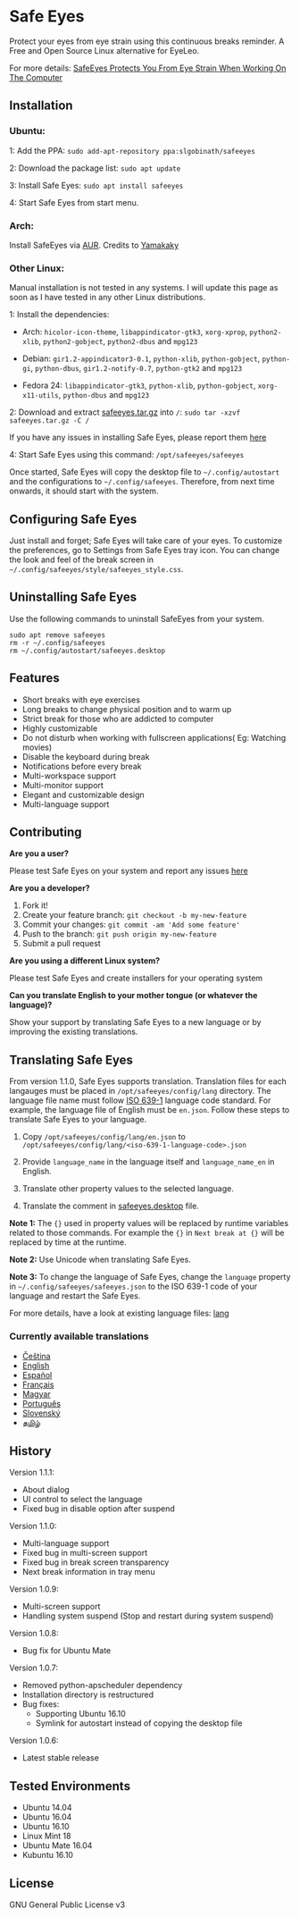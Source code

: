 # Safe Eyes
Protect your eyes from eye strain using this continuous breaks reminder. A Free and Open Source Linux alternative for EyeLeo.

For more details: [SafeEyes Protects You From Eye Strain When Working On The Computer](http://www.webupd8.org/2016/10/safeeyes-protects-you-from-eye-strain.html)

## Installation

### Ubuntu:
1: Add the PPA: `sudo add-apt-repository ppa:slgobinath/safeeyes`

2: Download the package list: `sudo apt update`

3: Install Safe Eyes: `sudo apt install safeeyes`

4: Start Safe Eyes from start menu.

### Arch:
Install SafeEyes via [AUR](https://aur.archlinux.org/packages/safeeyes/). Credits to [Yamakaky](https://github.com/Yamakaky)

### Other Linux:

Manual installation is not tested in any systems. I will update this page as soon as I have tested in any other Linux distributions.

1: Install the dependencies:

   * Arch: `hicolor-icon-theme`, `libappindicator-gtk3`, `xorg-xprop`, `python2-xlib`, `python2-gobject`, `python2-dbus` and `mpg123`

   * Debian: `gir1.2-appindicator3-0.1`, `python-xlib`, `python-gobject`, `python-gi`, `python-dbus`, `gir1.2-notify-0.7`, `python-gtk2` and `mpg123`

   * Fedora 24: `libappindicator-gtk3`, `python-xlib`, `python-gobject`, `xorg-x11-utils`, `python-dbus` and `mpg123`

2: Download and extract [safeeyes.tar.gz](https://github.com/slgobinath/SafeEyes/releases/download/v1.1.2/safeeyes.tar.gz) into `/`: `sudo tar -xzvf safeeyes.tar.gz -C /`

If you have any issues in installing Safe Eyes, please report them [here](https://github.com/slgobinath/SafeEyes/issues)

4: Start Safe Eyes using this command:  `/opt/safeeyes/safeeyes`

Once started, Safe Eyes will copy the desktop file to `~/.config/autostart` and the configurations to `~/.config/safeeyes`. Therefore, from next time onwards, it should start with the system.

## Configuring Safe Eyes
Just install and forget; Safe Eyes will take care of your eyes. To customize the preferences, go to Settings from Safe Eyes tray icon.
You can change the look and feel of the break screen in `~/.config/safeeyes/style/safeeyes_style.css`.

## Uninstalling Safe Eyes
Use the following commands to uninstall SafeEyes from your system.
```
sudo apt remove safeeyes
rm -r ~/.config/safeeyes
rm ~/.config/autostart/safeeyes.desktop
```

## Features
- Short breaks with eye exercises
- Long breaks to change physical position and to warm up
- Strict break for those who are addicted to computer
- Highly customizable
- Do not disturb when working with fullscreen applications( Eg: Watching movies)
- Disable the keyboard during break
- Notifications before every break
- Multi-workspace support
- Multi-monitor support
- Elegant and customizable design
- Multi-language support

## Contributing
**Are you a user?**

Please test Safe Eyes on your system and report any issues [here](https://github.com/slgobinath/SafeEyes/issues)

**Are you a developer?**

1. Fork it!
2. Create your feature branch: `git checkout -b my-new-feature`
3. Commit your changes: `git commit -am 'Add some feature'`
4. Push to the branch: `git push origin my-new-feature`
5. Submit a pull request

**Are you using a different Linux system?**

Please test Safe Eyes and create installers for your operating system

**Can you translate English to your mother tongue (or whatever the language)?**

Show your support by translating Safe Eyes to a new language or by improving the existing translations.

## Translating Safe Eyes
From version 1.1.0, Safe Eyes supports translation. Translation files for each langauges must be placed in `/opt/safeeyes/config/lang` directory. The language file name must follow [ISO 639-1](https://en.wikipedia.org/wiki/List_of_ISO_639-1_codes) language code standard. For example, the language file of English must be `en.json`. Follow these steps to translate Safe Eyes to your language.

1. Copy `/opt/safeeyes/config/lang/en.json` to `/opt/safeeyes/config/lang/<iso-639-1-language-code>.json`

2. Provide `language_name` in the language itself and `language_name_en` in English.

3. Translate other property values to the selected language.

4. Translate the comment in [safeeyes.desktop](https://github.com/slgobinath/SafeEyes/blob/master/safeeyes/share/applications/safeeyes.desktop) file.

**Note 1:** The `{}` used in property values will be replaced by runtime variables related to those commands. For example the `{}` in `Next break at {}` will be replaced by time at the runtime.

**Note 2:** Use Unicode when translating Safe Eyes.

**Note 3:** To change the language of Safe Eyes, change the `language` property in `~/.config/safeeyes/safeeyes.json` to the ISO 639-1 code of your language and restart the Safe Eyes.

For more details, have a look at existing language files: [lang](https://github.com/slgobinath/SafeEyes/tree/master/safeeyes/safeeyes/config/lang)

### Currently available translations
 * [Čeština](https://github.com/slgobinath/SafeEyes/tree/master/safeeyes/safeeyes/config/lang/cz.json)
 * [English](https://github.com/slgobinath/SafeEyes/tree/master/safeeyes/safeeyes/config/lang/en.json)
 * [Español](https://github.com/slgobinath/SafeEyes/tree/master/safeeyes/safeeyes/config/lang/es.json)
 * [Français](https://github.com/slgobinath/SafeEyes/tree/master/safeeyes/safeeyes/config/lang/fr.json)
 * [Magyar](https://github.com/slgobinath/SafeEyes/tree/master/safeeyes/safeeyes/config/lang/hu.json)
 * [Português](https://github.com/slgobinath/SafeEyes/tree/master/safeeyes/safeeyes/config/lang/pt.json)
 * [Slovenský](https://github.com/slgobinath/SafeEyes/tree/master/safeeyes/safeeyes/config/lang/sk.json)
 * [தமிழ்](https://github.com/slgobinath/SafeEyes/tree/master/safeeyes/safeeyes/config/lang/ta.json)




## History
Version 1.1.1:
 * About dialog
 * UI control to select the language
 * Fixed bug in disable option after suspend

Version 1.1.0:
 * Multi-language support
 * Fixed bug in multi-screen support
 * Fixed bug in break screen transparency
 * Next break information in tray menu

Version 1.0.9:
 * Multi-screen support
 * Handling system suspend (Stop and restart during system suspend)

Version 1.0.8:
 * Bug fix for Ubuntu Mate

Version 1.0.7:
 * Removed python-apscheduler dependency
 * Installation directory is restructured
 * Bug fixes:
   * Supporting Ubuntu 16.10
   * Symlink for autostart instead of copying the desktop file

Version 1.0.6:
* Latest stable release

## Tested Environments
 * Ubuntu 14.04
 * Ubuntu 16.04
 * Ubuntu 16.10
 * Linux Mint 18
 * Ubuntu Mate 16.04
 * Kubuntu 16.10

## License

GNU General Public License v3
